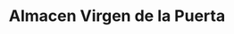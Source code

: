 ---
title: "Almacen Virgen de la Puerta"
url: /santiago/almacen-virgen-de-la-puerta/
shop: general
---